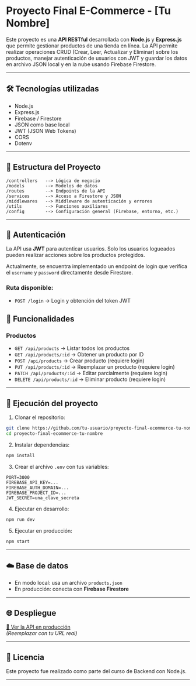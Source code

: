 # Proyecto Final E-Commerce - [Tu Nombre]

Este proyecto es una **API RESTful** desarrollada con **Node.js** y **Express.js** que permite gestionar productos de una tienda en línea. La API permite realizar operaciones CRUD (Crear, Leer, Actualizar y Eliminar) sobre los productos, manejar autenticación de usuarios con JWT y guardar los datos en archivo JSON local y en la nube usando Firebase Firestore.

---

## 🛠 Tecnologías utilizadas

- Node.js
- Express.js
- Firebase / Firestore
- JSON como base local
- JWT (JSON Web Tokens)
- CORS
- Dotenv

---

## 📁 Estructura del Proyecto

```
/controllers   --> Lógica de negocio
/models        --> Modelos de datos
/routes        --> Endpoints de la API
/services      --> Acceso a Firestore y JSON
/middlewares   --> Middleware de autenticación y errores
/utils         --> Funciones auxiliares
/config        --> Configuración general (Firebase, entorno, etc.)
```

---

## 🔐 Autenticación

La API usa **JWT** para autenticar usuarios. Solo los usuarios logueados pueden realizar acciones sobre los productos protegidos.

Actualmente, se encuentra implementado un endpoint de login que verifica el `username` y `password` directamente desde Firestore.

### Ruta disponible:
- `POST /login` → Login y obtención del token JWT


## 🔄 Funcionalidades

### Productos
- `GET /api/products` → Listar todos los productos
- `GET /api/products/:id` → Obtener un producto por ID
- `POST /api/products` → Crear producto (requiere login)
- `PUT /api/products/:id` → Reemplazar un producto (requiere login)
- `PATCH /api/products/:id` → Editar parcialmente (requiere login)
- `DELETE /api/products/:id` → Eliminar producto (requiere login)

---

## 🧪 Ejecución del proyecto

1. Clonar el repositorio:
```bash
git clone https://github.com/tu-usuario/proyecto-final-ecommerce-tu-nombre.git
cd proyecto-final-ecommerce-tu-nombre
```

2. Instalar dependencias:
```bash
npm install
```

3. Crear el archivo `.env` con tus variables:
```env
PORT=3000
FIREBASE_API_KEY=...
FIREBASE_AUTH_DOMAIN=...
FIREBASE_PROJECT_ID=...
JWT_SECRET=una_clave_secreta
```

4. Ejecutar en desarrollo:
```bash
npm run dev
```

5. Ejecutar en producción:
```bash
npm start
```

---

## ☁️ Base de datos

- En modo local: usa un archivo `products.json`
- En producción: conecta con **Firebase Firestore**

---

## 🌐 Despliegue

[🔗 Ver la API en producción](https://nombre-app.railway.app)  
_(Reemplazar con tu URL real)_

---

## 📄 Licencia

Este proyecto fue realizado como parte del curso de Backend con Node.js.

---
